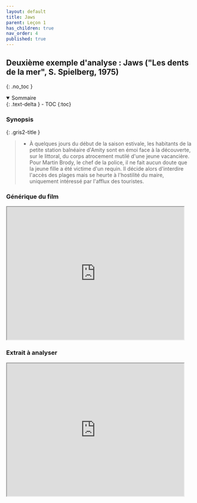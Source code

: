 ```yaml
---
layout: default
title: Jaws
parent: Leçon 1
has_children: true
nav_order: 4
published: true
---
```

## Deuxième exemple d'analyse : Jaws ("Les dents de la mer", S. Spielberg, 1975)
{: .no_toc }

<details open markdown="block">
  <summary>
    Sommaire
  </summary>
  {: .text-delta }
- TOC
{:toc}
</details>

### Synopsis

{: .gris2-title }
> - À quelques jours du début de la saison estivale, les habitants de la petite station balnéaire d'Amity sont en émoi face à la découverte, sur le littoral, du corps atrocement mutilé d'une jeune vacancière. Pour Martin Brody, le chef de la police, il ne fait aucun doute que la jeune fille a été victime d'un requin. Il décide alors d'interdire l'accès des plages mais se heurte à l'hostilité du maire, uniquement intéressé par l'afflux des touristes.

### Générique du film

<iframe src="https://drive.google.com/file/d/1vLzHFtbQIMvY8hy25g9Y3ItykFtLuHE7/preview" width="480" height="360" allow="autoplay"></iframe>

### Extrait à analyser

<iframe src="https://drive.google.com/file/d/1vJqGeTJJSJCmN0ET-10AjWxkdI-KsIoH/preview" width="480" height="360"  allow="autoplay"></iframe>